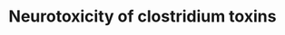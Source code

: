 ---
annotations:
- type: Disease Ontology
  value: bacterial infectious disease
- type: Pathway Ontology
  value: infectious disease pathway
- type: Pathway Ontology
  value: disease pathway
authors:
- ReactomeTeam
- Anwesha
- Ryanmiller
description: Clostridial neurotoxins, when taken up by human neurons, block synaptic
  transmission by cleaving proteins required for the fusion of synaptic vesicles with
  the plasma membrane. They are remarkably efficient so that very small doses cause
  paralysis of an affected person (Lalli et al. 2003; Turton et al. 2002). All characterized
  clostridial neurotoxins are synthesized as products of chromosomal, plasmid  or
  prophage-borne bacterial genes. The nascent toxin may be cleaved into light (LC)
  and heavy (HC) chain moieties that remain attached by noncovalent interactions and
  a disulfide bond (Turton et al. 2002).<p>Strains of Clostridium botulinum produce
  seven serologically distinct toxins, BoNT/A, B, C, D, E, F, and G. An eighth toxin,
  BoNT/H has recently been identified (Barash & Arnon 2014) but its molecular properties
  have not yet been described. Human poisoning most commonly  result from ingestion
  of toxin contaminated food. More rarely, it is due to wound infection or clostridial
  colonization of the gut of an infant whose own gut flora have not yet developed
  or of an older individual whose flora have been suppressed. While all seven characterized
  toxins can cleave human target proteins, three, BoNT/A, B, and E, are most commonly
  associated with human disease (Hatheway 1995; Sakaguchi 1982). BoNT/F is also able
  to cause human botulism.<p>Once ingested, the botulinum toxin must be taken up from
  the gut lumen into the circulation, a process mediated by four accessory proteins.
  These proteins form a complex that mediates transcytosis of the toxin molecule across
  the gut epithelium, allowing its entry into the circulation. The accessory proteins
  produced by different C. botulinum strains differ in their affinities for polarized
  epithelia of different species (e.g., human versus canine), and may thus be a key
  factor in human susceptibility to the toxins of strains A, B, and E and resistance
  to the others (Simpson 2004).<p>Clostridium tetani produces TeNT toxin. Human poisoning
  is the result of toxin secretion by bacteria growing in an infected wound and the
  toxin is released directly into the circulation.<p>Circulating clostridial toxins
  are taken up by neurons at neuromuscular junctions. They bind to specific gangliosides
  (BoNT/C, TeNT) or to both gangliosides and synaptic vesicle proteins (BoNT/A, B,
  D G) exposed on the neuronal plasma membrane during vesicle exocytosis (Montal 2010).
  All seven characterized forms of BoNT are thought to be taken up into synaptic vesicles
  as these re-form at the neuromuscular junction. These vesicles remain close to the
  site of uptake and are rapidly re-loaded with neurotransmitter and acidified (Sudhoff
  2004). TeNT, in contrast, is taken up into clathrin coated vesicles that reach the
  neuron cell body by retrograde transport and then possibly other neurons before
  undergoing acidification. Vesicle acidification causes a conformational change in
  the toxin, allowing its HC part to function as a channel through which its LC part
  is extruded into the neuronal cytosol. The HC - LC disulfide bond is cleaved and
  the cytosolic LC functions as a zinc metalloprotease to cleave specific bonds in
  proteins on the cytosolic faces of synaptic vesicles and plasma membranes that normally
  mediate exocytosis (Lalli et al. 2003; Montal 2010).  View original pathway at [http://www.reactome.org/PathwayBrowser/#DIAGRAM=168799
  Reactome].
last-edited: 2021-01-25
organisms:
- Homo sapiens
redirect_from:
- /index.php/Pathway:WP2665
- /instance/WP2665
schema-jsonld:
- '@context': https://schema.org/
  '@id': https://wikipathways.github.io/pathways/WP2665.html
  '@type': Dataset
  creator:
    '@type': Organization
    name: WikiPathways
  description: Clostridial neurotoxins, when taken up by human neurons, block synaptic
    transmission by cleaving proteins required for the fusion of synaptic vesicles
    with the plasma membrane. They are remarkably efficient so that very small doses
    cause paralysis of an affected person (Lalli et al. 2003; Turton et al. 2002).
    All characterized clostridial neurotoxins are synthesized as products of chromosomal,
    plasmid  or prophage-borne bacterial genes. The nascent toxin may be cleaved into
    light (LC) and heavy (HC) chain moieties that remain attached by noncovalent interactions
    and a disulfide bond (Turton et al. 2002).<p>Strains of Clostridium botulinum
    produce seven serologically distinct toxins, BoNT/A, B, C, D, E, F, and G. An
    eighth toxin, BoNT/H has recently been identified (Barash & Arnon 2014) but its
    molecular properties have not yet been described. Human poisoning most commonly  result
    from ingestion of toxin contaminated food. More rarely, it is due to wound infection
    or clostridial colonization of the gut of an infant whose own gut flora have not
    yet developed or of an older individual whose flora have been suppressed. While
    all seven characterized toxins can cleave human target proteins, three, BoNT/A,
    B, and E, are most commonly associated with human disease (Hatheway 1995; Sakaguchi
    1982). BoNT/F is also able to cause human botulism.<p>Once ingested, the botulinum
    toxin must be taken up from the gut lumen into the circulation, a process mediated
    by four accessory proteins. These proteins form a complex that mediates transcytosis
    of the toxin molecule across the gut epithelium, allowing its entry into the circulation.
    The accessory proteins produced by different C. botulinum strains differ in their
    affinities for polarized epithelia of different species (e.g., human versus canine),
    and may thus be a key factor in human susceptibility to the toxins of strains
    A, B, and E and resistance to the others (Simpson 2004).<p>Clostridium tetani
    produces TeNT toxin. Human poisoning is the result of toxin secretion by bacteria
    growing in an infected wound and the toxin is released directly into the circulation.<p>Circulating
    clostridial toxins are taken up by neurons at neuromuscular junctions. They bind
    to specific gangliosides (BoNT/C, TeNT) or to both gangliosides and synaptic vesicle
    proteins (BoNT/A, B, D G) exposed on the neuronal plasma membrane during vesicle
    exocytosis (Montal 2010). All seven characterized forms of BoNT are thought to
    be taken up into synaptic vesicles as these re-form at the neuromuscular junction.
    These vesicles remain close to the site of uptake and are rapidly re-loaded with
    neurotransmitter and acidified (Sudhoff 2004). TeNT, in contrast, is taken up
    into clathrin coated vesicles that reach the neuron cell body by retrograde transport
    and then possibly other neurons before undergoing acidification. Vesicle acidification
    causes a conformational change in the toxin, allowing its HC part to function
    as a channel through which its LC part is extruded into the neuronal cytosol.
    The HC - LC disulfide bond is cleaved and the cytosolic LC functions as a zinc
    metalloprotease to cleave specific bonds in proteins on the cytosolic faces of
    synaptic vesicles and plasma membranes that normally mediate exocytosis (Lalli
    et al. 2003; Montal 2010).  View original pathway at [http://www.reactome.org/PathwayBrowser/#DIAGRAM=168799
    Reactome].
  keywords:
  - 'botA LC '
  - botC LC:Zn2+
  - 'botC LC disulfide bonded '
  - VAMP2(77-116)
  - SNAP25(1-198)
  - VAMP2
  - VAMP1(1-60)
  - botB HC:LC:SYT:GT1b
  - 'botD HC disulfide bonded '
  - tetX LC:Zn2+
  - ha70
  - dimer:SV2:GT1b
  - botG HC:LC dimer
  - SYT1,2
  - botA HC:LC
  - VAMP2(2-58)
  - 'GM1a '
  - botB HC
  - 'botD LC '
  - 'STX1B '
  - botB LC:Zn2+
  - 'STX1B(1-?) '
  - 'botB LC '
  - 'botF LC '
  - botC:GT1b
  - botD HC:LC dimer
  - botG:SYT1:GT1b
  - SNAP25
  - STX1
  - VAMP2(2-81)
  - VAMP2(60-116)
  - ha33
  - 'GT1b '
  - botC HC:LC dimer
  - botE HC:LC
  - 'botA LC disulfide bonded '
  - 'TeNT LC '
  - 'botF LC disulfide bonded '
  - VAMP1(84-118)
  - 'botE LC '
  - 'STX1B(?-288) '
  - SNAP25(198-206)
  - 'STX1A '
  - VAMP2(2-59)
  - 'SV2A '
  - 'ha33 '
  - 'BoNT/G HC disulfide bonded '
  - 'SV2B '
  - dimer:NTNHA:HA
  - 'GD2 '
  - 'botD LC disulfide bonded '
  - botD HC
  - tetX:gangliosides
  - GM1a
  - 'botE HC disulfide bonded '
  - 'ha17 '
  - SYT1
  - 'botC LC '
  - botA HC:LC dimer
  - tetX HC:LC dimer
  - 'Zn2+ '
  - botB HC:LC
  - 'botA HC disulfide bonded '
  - VAMP1
  - 'TeNT HC disulfide bonded '
  - botA HC
  - GD2
  - botG LC:Zn2+
  - VAMP1(1-61)
  - botE HC
  - GT1b
  - dimer:NTNHA
  - tetX HC
  - dimer:SYT:GT1b
  - VAMP2(2-76)
  - botF HC:LC dimer
  - botD:SV2:GD2
  - 'GD3 '
  - botF LC:Zn2+
  - STX1(?-288)
  - SNAP25(199-206)
  - botE HC:LC dimer
  - VAMP2(82-116)
  - botC HC
  - 'BoNT/G LC disulfide bonded '
  - botF:SV2:GT1b
  - 'botB LC disulfide bonded '
  - botD LC:Zn2+
  - 'NTNHA '
  - botF HC
  - 'botE LC disulfide bonded '
  - 'botC HC disulfide bonded '
  - 'BoNT/G LC '
  - 'botF HC disulfide bonded '
  - botB HC:LC dimer
  - botE:SV2:GT1b
  - 'SYT1 '
  - GD3
  - botA LC:Zn2+
  - H+
  - ha17
  - STX1(1-?)
  - 'TeNT LC disulfide bonded '
  - VAMP2(59-116)
  - BoNT/G HC
  - 'ha70 '
  - SV2A,B
  - 'STX1A(1-?) '
  - NTNHA
  - VAMP1(61-118)
  - SV2A,B,C
  - SNAP25(1-197)
  - botE LC:Zn2+
  - 'STX1A(?-288) '
  - 'SYT2 '
  - VAMP1(62-118)
  - 'botB HC disulfide bonded '
  - VAMP1(1-83)
  - 'SV2C '
  license: CC0
  name: Neurotoxicity of clostridium toxins
seo: CreativeWork
title: Neurotoxicity of clostridium toxins
wpid: WP2665
---